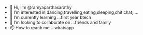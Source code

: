 - 👋 Hi, I’m @ramyaparthasarathy
- 👀 I’m interested in dancing,travelling,eating,sleeping,chit chat,....
- 🌱 I’m currently learning ...first year btech
- 💞️ I’m looking to collaborate on ...friends and family
- 📫 How to reach me ...whatsapp

<!---
ramyaparthasarathy/ramyaparthasarathy is a ✨ special ✨ repository because its `README.md` (this file) appears on your GitHub profile.
You can click the Preview link to take a look at your changes.
--->
